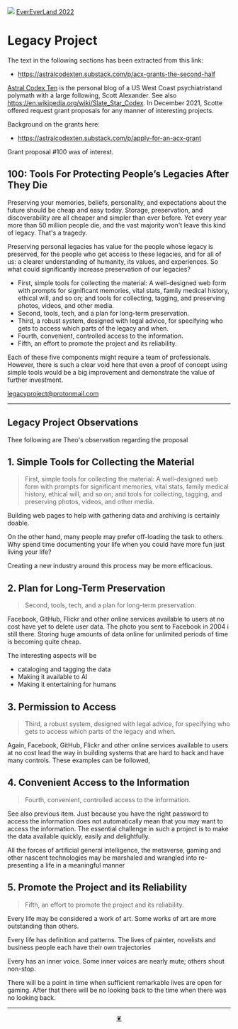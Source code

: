 [![](https://pushme-pullyou.github.io/tootoo-2022/assets/icons/mark-github.svg )](https://github.com/evereverland/2022/ "Source code on GitHub" ) [EverEverLand 2022]( https://evereverland.github.io/2022/ "Home page" )

# Legacy Project

The text in the following sections has been extracted from this link:

* https://astralcodexten.substack.com/p/acx-grants-the-second-half

[Astral Codex Ten]( https://astralcodexten.substack.com/ ) is the personal blog of a US West Coast psychiatristand polymath with a large following, Scott Alexander. See also https://en.wikipedia.org/wiki/Slate_Star_Codex. In December 2021, Scotte offered request grant proposals for any manner of interesting projects.

Background on the grants here:

* https://astralcodexten.substack.com/p/apply-for-an-acx-grant

Grant proposal #100 was of interest.

## 100: Tools For Protecting People’s Legacies After They Die

Preserving your memories, beliefs, personality, and expectations about the future should be cheap and easy today. Storage, preservation, and discoverability are all cheaper and simpler than ever before. Yet every year more than 50 million people die, and the vast majority won't leave this kind of legacy. That's a tragedy.

Preserving personal legacies has value for the people whose legacy is preserved, for the people who get access to these legacies, and for all of us: a clearer understanding of humanity, its values, and experiences. So what could significantly increase preservation of our legacies?

* First, simple tools for collecting the material: A well-designed web form with prompts for significant memories, vital stats, family medical history, ethical will, and so on; and tools for collecting, tagging, and preserving photos, videos, and other media.
* Second, tools, tech, and a plan for long-term preservation.
* Third, a robust system, designed with legal advice, for specifying who gets to access which parts of the legacy and when.
* Fourth, convenient, controlled access to the information.
* Fifth, an effort to promote the project and its reliability.

Each of these five components might require a team of professionals. However, there is such a clear void here that even a proof of concept using simple tools would be a big improvement and demonstrate the value of further investment.

legacyproject@protonmail.com


***

## Legacy Project Observations

Thee following are Theo's observation regarding the proposal

## 1. Simple Tools for Collecting the Material

> First, simple tools for collecting the material: A well-designed web form with prompts for significant memories, vital stats, family medical history, ethical will, and so on; and tools for collecting, tagging, and preserving photos, videos, and other media.

Building web pages to help with gathering data and archiving is certainly doable.

On the other hand, many people may prefer off-loading the task to others. Why spend time documenting your life when you could have more fun just living your life?

Creating a new industry around this process may be more efficacious.


## 2. Plan for Long-Term Preservation

> Second, tools, tech, and a plan for long-term preservation.

Facebook, GitHub, Flickr and other online services available to users at no cost have yet to delete user data. The photo you sent to Facebook in 2004 i still there. Storing huge amounts of data online for unlimited periods of time is becoming quite cheap.

The interesting aspects will be
* cataloging and tagging the data
* Making it available to AI
* Making it entertaining for humans

## 3. Permission to Access

> Third, a robust system, designed with legal advice, for specifying who gets to access which parts of the legacy and when.

Again, Facebook, GitHub, Flickr and other online services available to users at no cost lead the way in building systems that are hard to hack and have many controls. These examples can be followed,

## 4. Convenient Access to the Information

> Fourth, convenient, controlled access to the information.

See also previous item. Just because you have the right password to access the information does not automatically mean that you may want to access the information. The essential challenge in such a project is to make the data available quickly, easily and delightfully.

All the forces of artificial general intelligence, the metaverse, gaming   and other nascent technologies may be marshaled and wrangled into re-presenting a life in a meaningful manner

## 5. Promote the Project and its Reliability

> Fifth, an effort to promote the project and its reliability.

Every life may be considered a work of art. Some works of art are more outstanding than others.

Every life has definition and patterns. The lives of painter, novelists and business people each have their own trajectories

Every has an inner voice. Some inner voices are nearly mute; others shout non-stop.

There will be a point in time when sufficient remarkable lives are open for gaming. After that there will be no looking back to the time when there was no looking back.

***

<center title="Hello! Click me to go up to the top" ><a class=aDingbat href=javascript:window.scrollTo(0,0);> ❦ </a></center>
